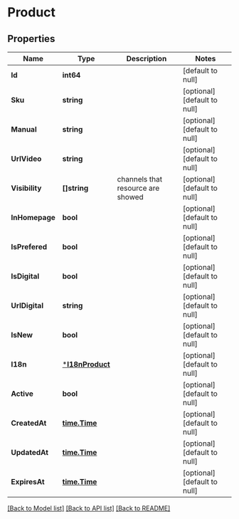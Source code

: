 # Product

## Properties
Name | Type | Description | Notes
------------ | ------------- | ------------- | -------------
**Id** | **int64** |  | [default to null]
**Sku** | **string** |  | [optional] [default to null]
**Manual** | **string** |  | [optional] [default to null]
**UrlVideo** | **string** |  | [optional] [default to null]
**Visibility** | **[]string** | channels that resource are showed | [optional] [default to null]
**InHomepage** | **bool** |  | [optional] [default to null]
**IsPrefered** | **bool** |  | [optional] [default to null]
**IsDigital** | **bool** |  | [optional] [default to null]
**UrlDigital** | **string** |  | [optional] [default to null]
**IsNew** | **bool** |  | [optional] [default to null]
**I18n** | [***I18nProduct**](i18nProduct.md) |  | [optional] [default to null]
**Active** | **bool** |  | [optional] [default to null]
**CreatedAt** | [**time.Time**](time.Time.md) |  | [optional] [default to null]
**UpdatedAt** | [**time.Time**](time.Time.md) |  | [optional] [default to null]
**ExpiresAt** | [**time.Time**](time.Time.md) |  | [optional] [default to null]

[[Back to Model list]](../README.md#documentation-for-models) [[Back to API list]](../README.md#documentation-for-api-endpoints) [[Back to README]](../README.md)


